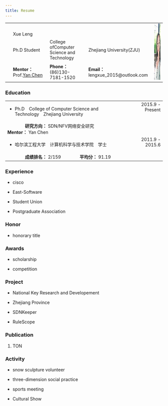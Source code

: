 ```yaml
---
title: Resume
---
```

<table>
  <tr>
    <td rowspan="4">&nbsp;</td>
    <td align="center" colspan="3">&nbsp;</td>
    <td align="center" rowspan="4" style="vertical-align:middle"><img src="/images/leng/resume/myself.jpg" width="140" height="180" /></td>
  </tr>
  <tr>
    <td align="left">Xue&nbsp;Leng</td>
    <td align="left"></td>
    <td align="left"></td>
  </tr>
  <tr>
    <td align="left">Ph.D Student</td>
    <td align="left">College ofComputer Science and Technology</td>
    <td align="left">Zhejiang University(ZJU)</td>     
  </tr>
  <tr>
    <td align="left"><strong>Mentor：</strong>Prof.<a href="http://www.cs.northwestern.edu/~ychen/">Yan&nbsp;Chen</a></td>
    <td align="left"><strong>Phone：</strong>(86)130-7181-1520</td>
    <td align="left"><strong>Email：</strong>lengxue_2015@outlook.com</td>
  </tr>
</table>

### Education
<table>
  <tr>
    <td align="left"><ul><li>Ph.D&emsp;College of Computer Science and Technology&emsp;Zhejiang University</li></ul></td>
    <td align="right" rowspan="2" style="vertical-align:text-top">2015.9&nbsp;-&nbsp;Present</td>
  </tr>
  <tr>
    <td align="left">&emsp;&emsp;&emsp;&emsp;<strong>研究方向：</strong>&nbsp;SDN/NFV网络安全研究 &emsp;&emsp;&emsp;&emsp;<strong>Mentor：</strong>&nbsp;Yan&nbsp;Chen</td>
  </tr>
  <tr>
    <td align="left"><ul><li>哈尔滨工程大学&emsp;计算机科学与技术学院&emsp;学士</li></ul></td>
    <td align="right" rowspan="2" style="vertical-align:text-top">2011.9&nbsp;-&nbsp;2015.6</td>
  </tr>
  <tr>
    <td align="left">&emsp;&emsp;&emsp;&emsp;<strong>成绩排名：</strong>&nbsp;2/159 &emsp;&emsp;&emsp;&emsp;<strong>平均分：</strong>&nbsp;91.19</td>
  </tr>
</table>

### Experience
  * cisco

  * East-Software

  * Student Union

  * Postgraduate Association

### Honor
  * honorary title

### Awards
  * scholarship

  * competition

### Project
  * National Key Research and Developement

  * Zhejiang Province

  * SDNKeeper

  * RuleScope
 
### Publication 
  1. TON

### Activity
  * snow sculpture volunteer 

  * three-dimension social practice 

  * sports meeting

  * Cultural Show
